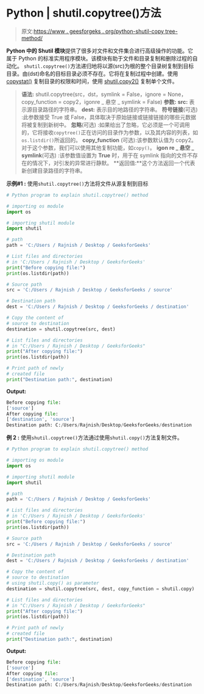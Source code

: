 # Python | shutil.copytree()方法

> 原文:[https://www . geesforgeks . org/python-shutil-copy tree-method/](https://www.geeksforgeeks.org/python-shutil-copytree-method/)

**Python 中的 Shutil 模块**提供了很多对文件和文件集合进行高级操作的功能。它属于 Python 的标准实用程序模块。该模块有助于文件和目录复制和删除过程的自动化。
`shutil.copytree()`方法递归地将以源(src)为根的整个目录树复制到目标目录。由(dst)命名的目标目录必须不存在。它将在复制过程中创建。使用 [copystat()](https://www.geeksforgeeks.org/python-shutil-copystat-method/) 复制目录的权限和时间，使用 [shutil.copy2()](https://www.google.com/url?client=internal-uds-cse&cx=009682134359037907028:tj6eafkv_be&q=https://www.geeksforgeeks.org/python-shutil-copy2-method/&sa=U&ved=2ahUKEwiduprUl_XiAhUHiHAKHZJXBv8QFjAAegQIBhAB&usg=AOvVaw1-BV1dB94WGX0nnhQDx0Xt) 复制单个文件。

> **语法:** shutil.copytree(src，dst，symlink = False，ignore = None，copy_function = copy2，igonre _ 悬空 _ symlink = False)
> **参数:**
> **src:** 表示源目录路径的字符串。
> **dest:** 表示目的地路径的字符串。
> **符号链接**(可选) :此参数接受 True 或 False，具体取决于原始链接或链接链接的哪些元数据将被复制到新树中。
> **忽略**(可选) :如果给出了忽略，它必须是一个可调用的，它将接收`copytree()`正在访问的目录作为参数，以及其内容的列表，如`os.listdir()`所返回的。
> **copy_function** (可选):该参数默认值为 copy2。对于这个参数，我们可以使用其他复制功能，如`copy()`。
> **igon re _ 悬空 _ symlink**(可选) :该参数值设置为 **True** 时，用于在 symlink 指向的文件不存在的情况下，对引发的异常进行静默。
> **返回值:**这个方法返回一个代表新创建目录路径的字符串。

**示例#1 :**
使用`shutil.copytree()`方法将文件从源复制到目标

```py
# Python program to explain shutil.copytree() method 

# importing os module 
import os 

# importing shutil module 
import shutil 

# path 
path = 'C:/Users / Rajnish / Desktop / GeeksforGeeks'

# List files and directories 
# in 'C:/Users / Rajnish / Desktop / GeeksforGeeks' 
print("Before copying file:") 
print(os.listdir(path)) 

# Source path 
src = 'C:/Users / Rajnish / Desktop / GeeksforGeeks / source'

# Destination path 
dest = 'C:/Users / Rajnish / Desktop / GeeksforGeeks / destination'

# Copy the content of 
# source to destination 
destination = shutil.copytree(src, dest) 

# List files and directories 
# in "C:/Users / Rajnish / Desktop / GeeksforGeeks" 
print("After copying file:") 
print(os.listdir(path)) 

# Print path of newly 
# created file 
print("Destination path:", destination)
```

**Output:**

```py
Before copying file:
['source']
After copying file:
['destination', 'source']
Destination path: C:/Users/Rajnish/Desktop/GeeksforGeeks/destination

```

**例 2 :**
使用`shutil.copytree()`方法通过使用`shutil.copy()`方法复制文件。

```py
# Python program to explain shutil.copytree() method 

# importing os module 
import os 

# importing shutil module 
import shutil 

# path 
path = 'C:/Users / Rajnish / Desktop / GeeksforGeeks'

# List files and directories 
# in 'C:/Users / Rajnish / Desktop / GeeksforGeeks' 
print("Before copying file:") 
print(os.listdir(path)) 

# Source path 
src = 'C:/Users / Rajnish / Desktop / GeeksforGeeks / source'

# Destination path 
dest = 'C:/Users / Rajnish / Desktop / GeeksforGeeks / destination'

# Copy the content of 
# source to destination 
# using shutil.copy() as parameter
destination = shutil.copytree(src, dest, copy_function = shutil.copy) 

# List files and directories 
# in "C:/Users / Rajnish / Desktop / GeeksforGeeks" 
print("After copying file:") 
print(os.listdir(path)) 

# Print path of newly 
# created file 
print("Destination path:", destination)
```

**Output:**

```py
Before copying file:
['source']
After copying file:
['destination', 'source']
Destination path: C:/Users/Rajnish/Desktop/GeeksforGeeks/destination

```